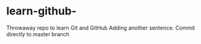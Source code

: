 # learn-github-
Throwaway repo to learn Git and GitHub
Adding another sentence.
Commit directly to master branch
